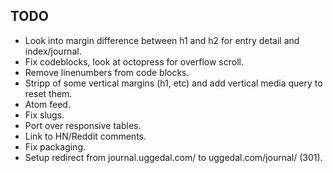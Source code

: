 TODO
----

* Look into margin difference between h1 and h2 for entry detail and index/journal.
* Fix codeblocks, look at octopress for overflow scroll.
* Remove linenumbers from code blocks.
* Stripp of some vertical margins (h1, etc) and add vertical media query to
  reset them.
* Atom feed.
* Fix slugs.
* Port over responsive tables.
* Link to HN/Reddit comments.
* Fix packaging.
* Setup redirect from journal.uggedal.com/ to uggedal.com/journal/ (301).
